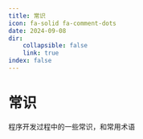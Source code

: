 ```yaml
---
title: 常识
icon: fa-solid fa-comment-dots
date: 2024-09-08
dir:
	collapsible: false
	link: true
index: false
---
```


# 常识

程序开发过程中的一些常识，和常用术语